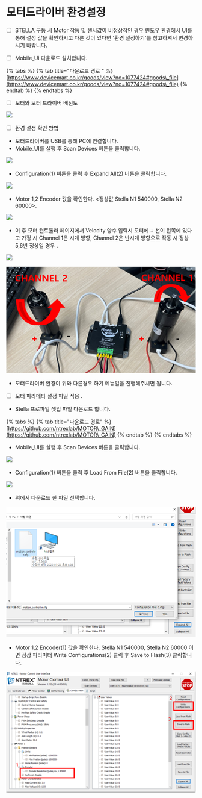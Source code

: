 # 모터드라이버 환경설정

* [ ] STELLA 구동 시 Motor 작동 및 센서값이 비정상적인 경우 윈도우 환경에서 UI를 통해 설정 값을 확인하시고 다른 것이 있다면 '환경 설정하기'를 참고하셔서 변경하시기 바랍니다.



* [ ] Mobile\_Ui 다운로드  설치합니다. &#x20;

{% tabs %}
{% tab title="다운로드 경로 " %}
[https://www.devicemart.co.kr/goods/view?no=1077424#goods\_file](https://www.devicemart.co.kr/goods/view?no=1077424#goods\_file)
{% endtab %}
{% endtabs %}

* [ ] 모터와 모터 드라이버 배선도&#x20;

![](../.gitbook/assets/100D\_회로.png)

* [ ] 환경 설정 확인 방법&#x20;

<!---->

* 모터드라이버를 USB를 통해 PC에 연결합니다.
* Mobile\_UI를 실행 후 Scan Devices 버튼을 클릭합니다.

![](../.gitbook/assets/md\_1.png)

* Configuration(1) 버튼을 클릭 후 Expand All(2) 버튼을 클릭합니다.

![](../.gitbook/assets/md\_2.png)

* Motor 1,2 Encoder 값을 확인한다. <정상값 Stella N1 540000, Stella N2 60000>.

![](../.gitbook/assets/md\_3.png)

* 이 후 모터 컨트톨러 페이지에서 Velocity 양수 입력시 모터에 + 선이 왼쪽에 있다고 가정 시 Channel 1은 시계 방향, Channel 2은 반시계 방향으로 작동 시 정상 5,6번 정상일 경우 .

![](../.gitbook/assets/md\_4.png)

![](../.gitbook/assets/md9.PNG)

* 모터드라이버 환경이 위와 다른경우 하기 메뉴얼을 진행해주시면 됩니다.    &#x20;

<!---->

* [ ] 모터 파라메타 설정 파일 적용 .&#x20;

<!---->

* Stella 프로파일 셋업 파일 다운로드 합니다.

{% tabs %}
{% tab title="다운로드 경로" %}
[https://github.com/ntrexlab/MOTOR\_GAIN](https://github.com/ntrexlab/MOTOR\_GAIN)
{% endtab %}
{% endtabs %}

* Mobile\_UI를 실행 후 Scan Devices 버튼을 클릭합니다.

![](../.gitbook/assets/md\_1.png)

* Configuration(1) 버튼을 클릭 후 Load From File(2) 버튼을 클릭합니다.

![](../.gitbook/assets/md\_6.png)

* 위에서 다운로드 한 파일 선택합니다.

![](../.gitbook/assets/md7.png)

* Motor 1,2 Encoder(1) 값을 확인한다. Stella N1 540000, Stella N2 60000 이면 정상 파라미터 Write Configurations(2) 클릭 후 Save to Flash(3) 클릭합니다.

![](../.gitbook/assets/md8.png)

&#x20;  &#x20;
